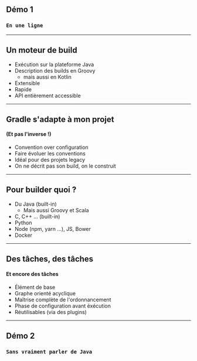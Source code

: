 
## Démo 1
### ```En une ligne```

---

## Un moteur de build
* Exécution sur la plateforme Java
* Description des builds en Groovy
  * mais aussi en Kotlin
* Extensible
* Rapide
* API entièrement accessible

---

## Gradle s'adapte à mon projet
#### (Et pas l'inverse !)
* Convention over configuration
* Faire évoluer les conventions
* Idéal pour des projets legacy
* On ne décrit pas son build, on le construit

---

## Pour builder quoi ?

* Du Java (built-in)
  * Mais aussi Groovy et Scala
* C, C++ ... (built-in)
* Python
* Node (npm, yarn ...), JS, Bower
* Docker

---

##  Des tâches, des tâches
#### Et encore des tâches
* Élément de base
* Graphe orienté acyclique
* Maîtrise complète de l'ordonnancement
* Phase de configuration avant éxécution
* Réutilisables (via des plugins) 

---

## Démo 2
### ```Sans vraiment parler de Java```
